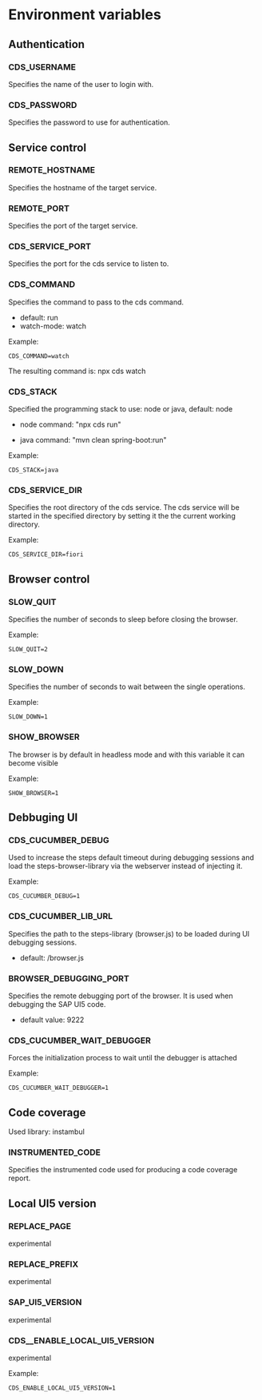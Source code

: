 # Environment variables

## Authentication

### CDS_USERNAME

Specifies the name of the user to login with.

### CDS_PASSWORD

Specifies the password to use for authentication.

## Service control

### REMOTE_HOSTNAME

Specifies the hostname of the target service.

### REMOTE_PORT

Specifies the port of the target service.

### CDS\_SERVICE\_PORT

Specifies the port for the cds service to listen to.

### CDS_COMMAND

Specifies the command to pass to the cds command.

* default: run
* watch-mode: watch

Example:
```
CDS_COMMAND=watch
```
The resulting command is: npx cds watch

### CDS_STACK

Specified the programming stack to use: node or java, default: node

 * node command: "npx cds run"

 * java command: "mvn clean spring-boot:run"

Example:
```
CDS_STACK=java
```

### CDS\_SERVICE\_DIR

Specifies the root directory of the cds service.
The cds service will be started in the specified directory by setting it the the current working directory.

Example:
```
CDS_SERVICE_DIR=fiori
```

## Browser control

### SLOW_QUIT

Specifies the number of seconds to sleep before closing the browser.

Example:
```
SLOW_QUIT=2
```

### SLOW_DOWN

Specifies the number of seconds to wait between the single operations.

Example:
```
SLOW_DOWN=1
```

### SHOW_BROWSER

The browser is by default in headless mode and with this variable it can become visible

Example:
```
SHOW_BROWSER=1
```

## Debbuging UI

### CDS\_CUCUMBER\_DEBUG

Used to increase the steps default timeout during debugging sessions and load the steps-browser-library via the webserver instead of injecting it.

Example:
```
CDS_CUCUMBER_DEBUG=1
```

### CDS\_CUCUMBER\_LIB\_URL

Specifies the path to the steps-library (browser.js) to be loaded during UI debugging sessions.

* default: /browser.js

### BROWSER\_DEBUGGING\_PORT

Specifies the remote debugging port of the browser. It is used when debugging the SAP UI5 code.

* default value: 9222

### CDS\_CUCUMBER\_WAIT\_DEBUGGER

Forces the initialization process to wait until the debugger is attached

Example:
```
CDS_CUCUMBER_WAIT_DEBUGGER=1
```

## Code coverage

Used library: instambul

### INSTRUMENTED_CODE

Specifies the instrumented code used for producing a code coverage report.

## Local UI5 version

### REPLACE_PAGE
experimental

### REPLACE_PREFIX
experimental

### SAP\_UI5\_VERSION
experimental

### CDS\__ENABLE\_LOCAL\_UI5\_VERSION
experimental

Example:
```
CDS_ENABLE_LOCAL_UI5_VERSION=1
```
